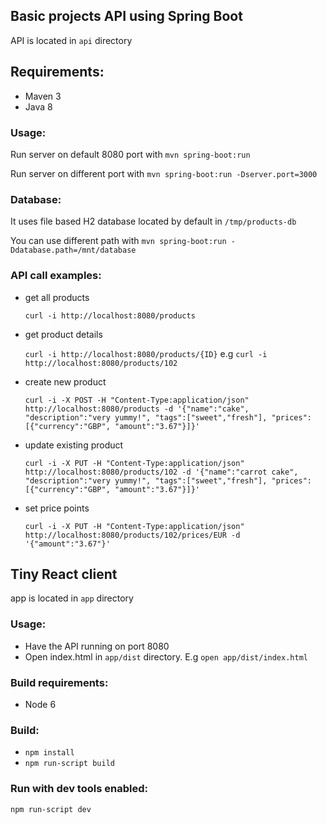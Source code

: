 ## Basic projects API using Spring Boot
API is located in `api` directory

## Requirements:
* Maven 3
* Java 8

### Usage:
Run server on default 8080 port with `mvn spring-boot:run`

Run server on different port with `mvn spring-boot:run -Dserver.port=3000`

### Database:
It uses file based H2 database located by default in `/tmp/products-db`

You can use different path with `mvn spring-boot:run -Ddatabase.path=/mnt/database`

### API call examples:
* get all products

  `curl -i http://localhost:8080/products`
* get product details

  `curl -i http://localhost:8080/products/{ID}` e.g `curl -i http://localhost:8080/products/102`
* create new product

  `curl -i -X POST -H "Content-Type:application/json" http://localhost:8080/products -d '{"name":"cake", "description":"very yummy!", "tags":["sweet","fresh"], "prices":[{"currency":"GBP", "amount":"3.67"}]}'`
* update existing product

  `curl -i -X PUT -H "Content-Type:application/json" http://localhost:8080/products/102 -d '{"name":"carrot cake", "description":"very yummy!", "tags":["sweet","fresh"], "prices":[{"currency":"GBP", "amount":"3.67"}]}'`
* set price points

  `curl -i -X PUT -H "Content-Type:application/json" http://localhost:8080/products/102/prices/EUR -d '{"amount":"3.67"}'`

## Tiny React client
app is located in `app` directory

### Usage:
* Have the API running on port 8080
* Open index.html in `app/dist` directory. E.g `open app/dist/index.html`

### Build requirements:
* Node 6

### Build:
* `npm install`
* `npm run-script build`

### Run with dev tools enabled:
`npm run-script dev`